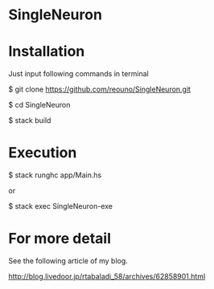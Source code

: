 # SingleNeuron

Installation
============

Just input following commands in terminal

$ git clone https://github.com/reouno/SingleNeuron.git

$ cd SingleNeuron

$ stack build

Execution
=========

$ stack runghc app/Main.hs

or

$ stack exec SingleNeuron-exe

For more detail
===============

See the following article of my blog.

http://blog.livedoor.jp/rtabaladi_58/archives/62858901.html
